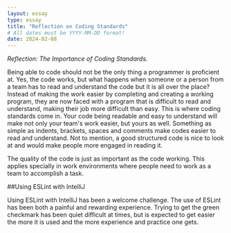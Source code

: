 ```yaml
---
layout: essay
type: essay
title: "Reflection on Coding Standards"
# All dates must be YYYY-MM-DD format!
date: 2024-02-08
---
```




*Reflection: The Importance of Coding Standards.*

Being able to code should not be the only thing a programmer is proficient at. Yes, the code works, but what happens when someone or a person from a team has to read and understand the code but it is all over the place? Instead of making the work easier by completing and creating a working program, they are now faced with a program that is difficult to read and understand, making their job more difficult than easy. This is where coding standards come in. Your code being readable and easy to understand will make not only your team's work easier, but yours as well. Something as simple as indents, brackets, spaces and comments make codes easier to read and understand. Not to mention, a good structured code is nice to look at and would make people more engaged in reading it.

The quality of the code is just as important as the code working. This applies specially in work environments where people need to work as a team to accomplish a task.

##Using ESLint with IntelliJ

Using ESLint with IntelliJ has been a welcome challenge. The use of ESLint has been both a painful and rewarding experience. Trying to get the green checkmark has been quiet difficult at times, but is expected to get easier the more it is used and the more experience and practice one gets.
